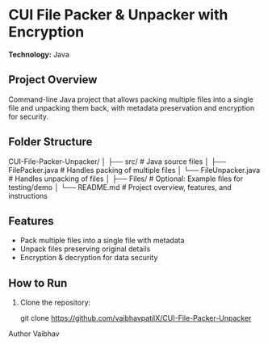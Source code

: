 # CUI File Packer & Unpacker with Encryption

**Technology:** Java

## Project Overview
Command-line Java project that allows packing multiple files into a single file and unpacking them back, with metadata preservation and encryption for security.

## Folder Structure
CUI-File-Packer-Unpacker/
│
├── src/                   # Java source files
│   ├── FilePacker.java    # Handles packing of multiple files
│   └── FileUnpacker.java  # Handles unpacking of files
│
├── Files/                 # Optional: Example files for testing/demo
│
└── README.md              # Project overview, features, and instructions

## Features
- Pack multiple files into a single file with metadata
- Unpack files preserving original details
- Encryption & decryption for data security

## How to Run
1. Clone the repository:

   git clone https://github.com/vaibhavpatilX/CUI-File-Packer-Unpacker
   
Author
Vaibhav 	